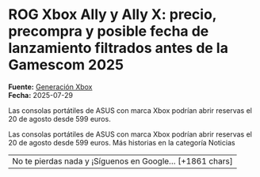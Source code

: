 # ROG Xbox Ally y Ally X: precio, precompra y posible fecha de lanzamiento filtrados antes de la Gamescom 2025

**Fuente:** [Generación Xbox](https://generacionxbox.com/rog-xbox-ally-y-ally-x-precio-precompra-y-posible-fecha-de-lanzamiento-filtrados-antes-de-la-gamescom-2025/)  
**Fecha:** 2025-07-29

Las consolas portátiles de ASUS con marca Xbox podrían abrir reservas el 20 de agosto desde 599 euros.

Las consolas portátiles de ASUS con marca Xbox podrían abrir reservas el 20 de agosto desde 599 euros.
Más historias en la categoría Noticias
<table><tr><td>No te pierdas nada y ¡Síguenos en Google… [+1861 chars]
